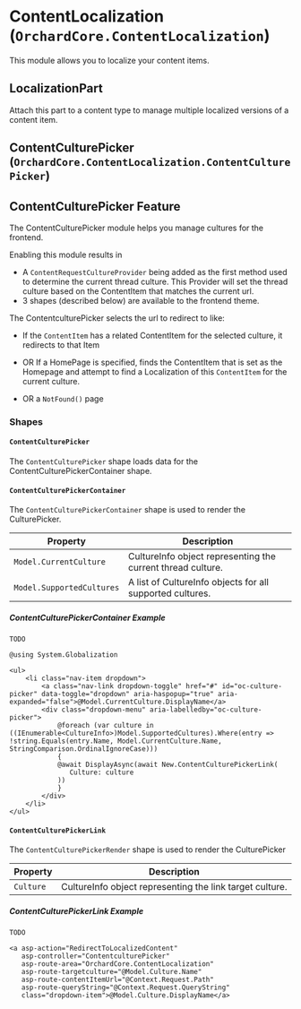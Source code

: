 # ContentLocalization (`OrchardCore.ContentLocalization`)

This module allows you to localize your content items.

## LocalizationPart

Attach this part to a content type to manage multiple localized versions of a content item.

## ContentCulturePicker (`OrchardCore.ContentLocalization.ContentCulturePicker`)

## ContentCulturePicker Feature

The ContentCulturePicker module helps you manage cultures for the frontend.

Enabling this module results in

-   A `ContentRequestCultureProvider` being added as the first method used to determine the current thread culture.
    This Provider will set the thread culture based on the ContentItem that matches the current url.
-   3 shapes (described below) are available to the frontend theme.

The ContentculturePicker selects the url to redirect to like:

-   If the `ContentItem` has a related ContentItem for the selected culture, it redirects to that Item
-   OR If a HomePage is specified, finds the ContentItem that is set as the Homepage and attempt to find a Localization of this `ContentItem` for the current culture.

-   OR a `NotFound()` page

### Shapes

#### `ContentCulturePicker`

The `ContentCulturePicker` shape loads data for the ContentCulturePickerContainer shape.

#### `ContentCulturePickerContainer`

The `ContentCulturePickerContainer` shape is used to render the CulturePicker.

| Property                  | Description                                                 |
| ------------------------- | ----------------------------------------------------------- |
| `Model.CurrentCulture`    | CultureInfo object representing the current thread culture. |
| `Model.SupportedCultures` | A list of CultureInfo objects for all supported cultures.   |

##### ContentCulturePickerContainer Example

```liquid
TODO
```

```razor
@using System.Globalization

<ul>
    <li class="nav-item dropdown">
        <a class="nav-link dropdown-toggle" href="#" id="oc-culture-picker" data-toggle="dropdown" aria-haspopup="true" aria-expanded="false">@Model.CurrentCulture.DisplayName</a>
        <div class="dropdown-menu" aria-labelledby="oc-culture-picker">
            @foreach (var culture in ((IEnumerable<CultureInfo>)Model.SupportedCultures).Where(entry => !string.Equals(entry.Name, Model.CurrentCulture.Name, StringComparison.OrdinalIgnoreCase)))
            {
            @await DisplayAsync(await New.ContentCulturePickerLink(
               Culture: culture
            ))
            }
        </div>
    </li>
</ul>

```

#### `ContentCulturePickerLink`

The `ContentCulturePickerRender` shape is used to render the CulturePicker

| Property  | Description                                              |
| --------- | -------------------------------------------------------- |
| `Culture` | CultureInfo object representing the link target culture. |

##### ContentCulturePickerLink Example

```liquid
TODO
```

```razor
<a asp-action="RedirectToLocalizedContent"
   asp-controller="ContentculturePicker"
   asp-route-area="OrchardCore.ContentLocalization"
   asp-route-targetculture="@Model.Culture.Name"
   asp-route-contentItemUrl="@Context.Request.Path"
   asp-route-queryString="@Context.Request.QueryString"
   class="dropdown-item">@Model.Culture.DisplayName</a>
```
